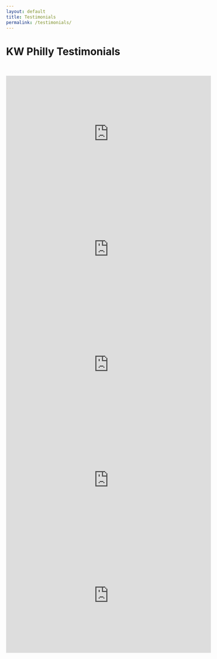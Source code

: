```yaml
---
layout: default
title: Testimonials
permalink: /testimonials/
---
```


# KW Philly Testimonials

&nbsp;

<iframe width="560" height="315" src="https://www.youtube.com/embed/S5RA0IENg5U" frameborder="0" allow="accelerometer; autoplay; encrypted-media; gyroscope; picture-in-picture" allowfullscreen></iframe>

<iframe width="560" height="315" src="https://www.youtube.com/embed/HqFBvTcbNGE" frameborder="0" allow="accelerometer; autoplay; encrypted-media; gyroscope; picture-in-picture" allowfullscreen></iframe>
<iframe width="560" height="315" src="https://www.youtube.com/embed/N9Qs8bfBlPw" frameborder="0" allow="accelerometer; autoplay; encrypted-media; gyroscope; picture-in-picture" allowfullscreen></iframe>
<iframe width="560" height="315" src="https://www.youtube.com/embed/Y8iuQ9S7LVU" frameborder="0" allow="accelerometer; autoplay; encrypted-media; gyroscope; picture-in-picture" allowfullscreen></iframe>
<iframe width="560" height="315" src="https://www.youtube.com/embed/uvwjO2u0jZE" frameborder="0" allow="accelerometer; autoplay; encrypted-media; gyroscope; picture-in-picture" allowfullscreen></iframe>